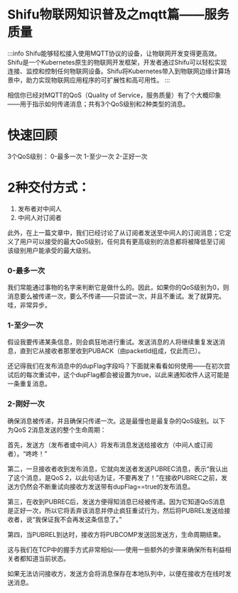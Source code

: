 # Shifu物联网知识普及之mqtt篇——服务质量

:::info
Shifu能够轻松接入使用MQTT协议的设备，让物联网开发变得更高效。Shifu是一个Kubernetes原生的物联网开发框架，开发者通过Shifu可以轻松实现连接、监控和控制任何物联网设备。Shifu将Kubernetes带入到物联网边缘计算场景中，助力实现物联网应用程序的可扩展性和高可用性。
:::

相信你已经对MQTT的QoS（Quality of Service，服务质量）有了个大概印象——用于指示如何传递消息；共有3个QoS级别和2种类型的消息。

# 快速回顾
3个QoS级别：
0-最多一次
1-至少一次
2-正好一次

# 2种交付方式：
1. 发布者对中间人
2. 中间人对订阅者

此外，在上一篇文章中，我们已经讨论了从订阅者发送至中间人的订阅消息；它定义了用户可以接受的最大QoS级别，任何具有更高级别的消息都将被降低至订阅该级别用户能承受的最大级别。

### 0-最多一次
我们常能通过事物的名字来判断它是做什么的。因此，如果你的QoS级别为0，则消息要么被传递一次，要么不传递——只尝试一次，并且不重试。发了就算完。哇，非常异步。

### 1-至少一次
假设我要传递某条信息，则会疯狂地进行重试。发送消息的人将继续重复发送消息，直到它从接收者那里收到PUBACK（由packetId组成，仅此而已）。

还记得我们在发布消息中的dupFlag字段吗？下面就来看看如何使用——在初次尝试后的每次重试中，这个dupFlag都会被设置为true，以此来通知收件人这可能是一条重复消息。

### 2-刚好一次
确保消息被传递，并且确保只传递一次。这是最慢也是最复杂的QoS级别。以下为QoS 2消息发送的整个生命周期：

首先，发送方（发布者或中间人）将发布消息发送给接收方（中间人或订阅者）。“咚咚！”

第二，一旦接收者收到发布消息，它就向发送者发送PUBREC消息，表示“我认出了这个消息，是QoS 2，以此句话为证，不要再发了！”在接收PUBREC之前，发送方仍然会不断重试向接收方发送带有dupFlag==true的发布消息。

第三，在收到PUBREC后，发送方便得知消息已经被传递。因为它知道QoS消息是正好一次，所以它将丢弃该消息并停止疯狂重试行为，然后将PUBREL发送给接收者，说“我保证我不会再发这条信息了。”

第四，当PUBREL到达时，接收方将PUBCOMP发送回发送方，生命周期结束。

这与我们在TCP中的握手方式非常相似——使用一些额外的步骤来确保所有利益相关者都知道当前状态。

如果无法访问接收方，发送方会将消息保存在本地队列中，以便在接收方在线时发送消息。